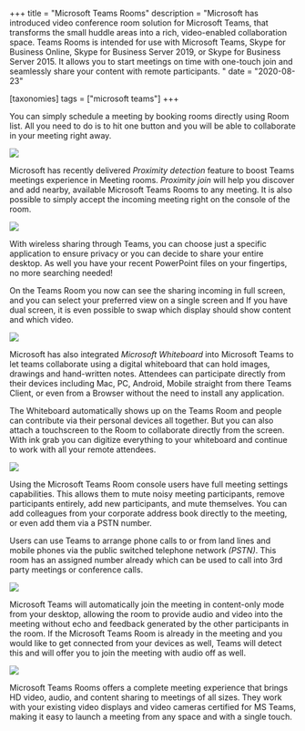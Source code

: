 +++
title = "Microsoft Teams Rooms"
description = "Microsoft has introduced video conference room solution for Microsoft Teams, that transforms the small huddle areas into a rich, video-enabled collaboration space. Teams Rooms is intended for use with Microsoft Teams, Skype for Business Online, Skype for Business Server 2019, or Skype for Business Server 2015. It allows you to start meetings on time with one-touch join and seamlessly share your content with remote participants. "
date = "2020-08-23"

[taxonomies]
tags = ["microsoft teams"]
+++

You can simply schedule a meeting by booking rooms directly using Room
list. All you need to do is to hit one button and you will be able to
collaborate in your meeting right away.

![](https://o365hq.com/images/805.jpg)

Microsoft has recently delivered *Proximity detection* feature to boost
Teams meetings experience in Meeting rooms. *Proximity join* will help
you discover and add nearby, available Microsoft Teams Rooms to any
meeting. It is also possible to simply accept the incoming meeting right
on the console of the room.

![](https://o365hq.com/images/806.png)

With wireless sharing through Teams, you can choose just a specific
application to ensure privacy or you can decide to share your entire
desktop. As well you have your recent PowerPoint files on your
fingertips, no more searching needed!

On the Teams Room you now can see the sharing incoming in full screen,
and you can select your preferred view on a single screen and If you
have dual screen, it is even possible to swap which display should show
content and which video.

![](https://o365hq.com/images/809.png)

Microsoft has also integrated *Microsoft Whiteboard* into Microsoft
Teams to let teams collaborate using a digital whiteboard that can hold
images, drawings and hand-written notes. Attendees can participate
directly from their devices including Mac, PC, Android, Mobile straight
from there Teams Client, or even from a Browser without the need to
install any application.

The Whiteboard automatically shows up on the Teams Room and people can
contribute via their personal devices all together. But you can also
attach a touchscreen to the Room to collaborate directly from the
screen. With ink grab you can digitize everything to your whiteboard and
continue to work with all your remote attendees.

![](https://o365hq.com/images/807.png)

Using the Microsoft Teams Room console users have full meeting settings
capabilities. This allows them to mute noisy meeting participants,
remove participants entirely, add new participants, and mute themselves.
You can add colleagues from your corporate address book directly to the
meeting, or even add them via a PSTN number.

Users can use Teams to arrange phone calls to or from land lines and
mobile phones via the public switched telephone network *(PSTN)*. This
room has an assigned number already which can be used to call into 3rd
party meetings or conference calls.

![](https://o365hq.com/images/808.png)

Microsoft Teams will automatically join the meeting in content-only mode
from your desktop, allowing the room to provide audio and video into the
meeting without echo and feedback generated by the other participants in
the room. If the Microsoft Teams Room is already in the meeting and you
would like to get connected from your devices as well, Teams will detect
this and will offer you to join the meeting with audio off as well.

![](https://o365hq.com/images/810.png)

Microsoft Teams Rooms offers a complete meeting experience that brings
HD video, audio, and content sharing to meetings of all sizes. They work
with your existing video displays and video cameras certified for MS
Teams, making it easy to launch a meeting from any space and with a
single touch.